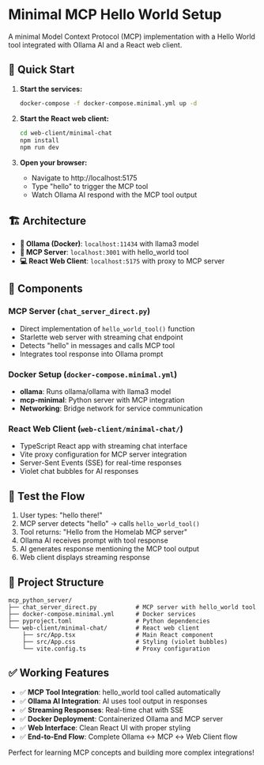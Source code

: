 # Minimal MCP Hello World Setup

A minimal Model Context Protocol (MCP) implementation with a Hello World tool integrated with Ollama AI and a React web client.

## 🚀 Quick Start

1. **Start the services:**
   ```bash
   docker-compose -f docker-compose.minimal.yml up -d
   ```

2. **Start the React web client:**
   ```bash
   cd web-client/minimal-chat
   npm install
   npm run dev
   ```

3. **Open your browser:**
   - Navigate to http://localhost:5175
   - Type "hello" to trigger the MCP tool
   - Watch Ollama AI respond with the MCP tool output

## 🏗️ Architecture

- **🤖 Ollama (Docker)**: `localhost:11434` with llama3 model
- **🔧 MCP Server**: `localhost:3001` with hello_world tool
- **💻 React Web Client**: `localhost:5175` with proxy to MCP server

## 🔧 Components

### MCP Server (`chat_server_direct.py`)
- Direct implementation of `hello_world_tool()` function
- Starlette web server with streaming chat endpoint
- Detects "hello" in messages and calls MCP tool
- Integrates tool response into Ollama prompt

### Docker Setup (`docker-compose.minimal.yml`)
- **ollama**: Runs ollama/ollama with llama3 model
- **mcp-minimal**: Python server with MCP integration
- **Networking**: Bridge network for service communication

### React Web Client (`web-client/minimal-chat/`)
- TypeScript React app with streaming chat interface
- Vite proxy configuration for MCP server integration
- Server-Sent Events (SSE) for real-time responses
- Violet chat bubbles for AI responses

## 🧪 Test the Flow

1. User types: "hello there!"
2. MCP server detects "hello" → calls `hello_world_tool()`
3. Tool returns: "Hello from the Homelab MCP server"
4. Ollama AI receives prompt with tool response
5. AI generates response mentioning the MCP tool output
6. Web client displays streaming response

## 📁 Project Structure

```
mcp_python_server/
├── chat_server_direct.py           # MCP server with hello_world tool
├── docker-compose.minimal.yml      # Docker services
├── pyproject.toml                  # Python dependencies
└── web-client/minimal-chat/        # React web client
    ├── src/App.tsx                 # Main React component
    ├── src/App.css                 # Styling (violet bubbles)
    └── vite.config.ts              # Proxy configuration
```

## ✅ Working Features

- ✅ **MCP Tool Integration**: hello_world tool called automatically
- ✅ **Ollama AI Integration**: AI uses tool output in responses  
- ✅ **Streaming Responses**: Real-time chat with SSE
- ✅ **Docker Deployment**: Containerized Ollama and MCP server
- ✅ **Web Interface**: Clean React UI with proper styling
- ✅ **End-to-End Flow**: Complete Ollama ↔ MCP ↔ Web Client flow

Perfect for learning MCP concepts and building more complex integrations!